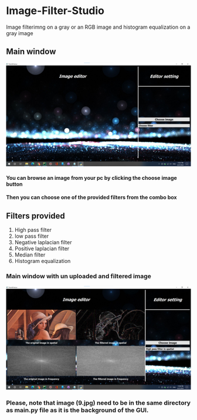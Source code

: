 # Image-Filter-Studio
Image filterimng on a gray or an RGB image and histogram equalization on a gray image

## Main window
<img src="main window.png"/>

#### You can browse an image from your pc by clicking the choose image button

#### Then you can choose one of the provided filters from the combo box

## Filters provided
1. High pass filter
2. low pass filter
3. Negative laplacian filter
4. Positive laplacian filter
5. Median filter
6. Histogram equalization

### Main window with un uploaded and filtered image

<img src="filter_applied.png"/>

### Please, note that image (9.jpg) need to be in the same directory as main.py file as it is the background of the GUI.
